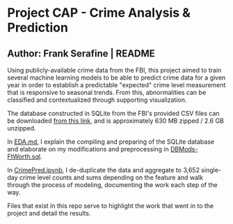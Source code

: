 # Project CAP - Crime Analysis & Prediction
## Author: Frank Serafine | README

Using publicly-available crime data from the FBI, this project aimed to train several machine learning models to be able to predict crime data for a given year in order to establish a predictable "expected" crime level measurement that is responsive to seasonal trends. From this, abnormalities can be classified and contextualized through supporting visualization.

The database constructed in SQLite from the FBI's provided CSV files can be downloaded [from this link](https://drive.google.com/file/d/1Q7emKSnD8K-WJrrnZW410LEhxlXoYg63/view?usp=sharing), and is approximately 630 MB zipped / 2.6 GB unzipped.

In [EDA.md](https://github.com/fserafine/CrimePrediction/blob/main/01.%20EDA.md), I explain the compiling and preparing of the SQLite database and elaborate on my modifications and preprocessing in [DBMods-FtWorth.sql](https://github.com/fserafine/CrimePrediction/blob/main/02.%20DBMods-FtWorth.sql).

In [CrimePred.ipynb](https://github.com/fserafine/CrimePrediction/blob/main/03.%20CrimePred.ipynb), I de-duplicate the data and aggregate to 3,652 single-day crime level counts and sums depending on the feature and walk through the process of modeling, documenting the work each step of the way.

Files that exist in this repo serve to highlight the work that went in to the project and detail the results.